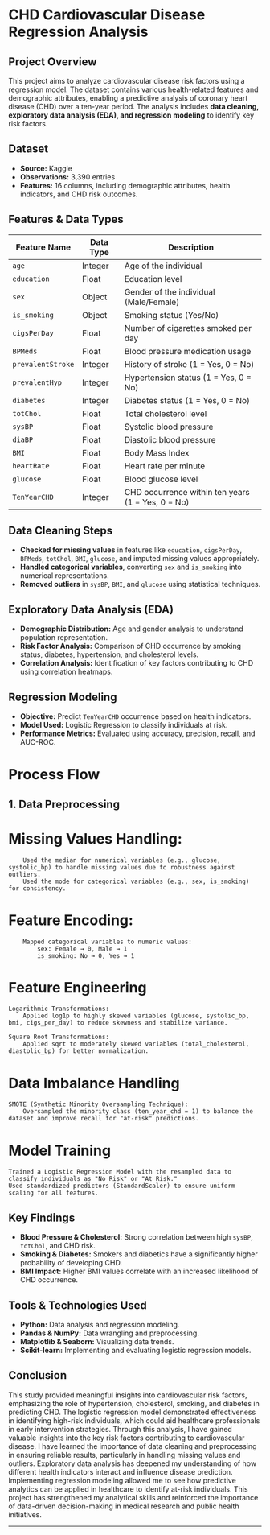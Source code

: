 # CHD Cardiovascular Disease Regression Analysis

## Project Overview
This project aims to analyze cardiovascular disease risk factors using a regression model. The dataset contains various health-related features and demographic attributes, enabling a predictive analysis of coronary heart disease (CHD) over a ten-year period. The analysis includes **data cleaning, exploratory data analysis (EDA), and regression modeling** to identify key risk factors.

## Dataset
- **Source:** Kaggle
- **Observations:** 3,390 entries
- **Features:** 16 columns, including demographic attributes, health indicators, and CHD risk outcomes.

## Features & Data Types
| Feature Name          | Data Type | Description |
|----------------------|------------|-------------|
| `age`               | Integer | Age of the individual |
| `education`         | Float | Education level |
| `sex`               | Object | Gender of the individual (Male/Female) |
| `is_smoking`        | Object | Smoking status (Yes/No) |
| `cigsPerDay`        | Float | Number of cigarettes smoked per day |
| `BPMeds`            | Float | Blood pressure medication usage |
| `prevalentStroke`   | Integer | History of stroke (1 = Yes, 0 = No) |
| `prevalentHyp`      | Integer | Hypertension status (1 = Yes, 0 = No) |
| `diabetes`          | Integer | Diabetes status (1 = Yes, 0 = No) |
| `totChol`           | Float | Total cholesterol level |
| `sysBP`             | Float | Systolic blood pressure |
| `diaBP`             | Float | Diastolic blood pressure |
| `BMI`               | Float | Body Mass Index |
| `heartRate`         | Float | Heart rate per minute |
| `glucose`           | Float | Blood glucose level |
| `TenYearCHD`        | Integer | CHD occurrence within ten years (1 = Yes, 0 = No) |

## Data Cleaning Steps
- **Checked for missing values** in features like `education`, `cigsPerDay`, `BPMeds`, `totChol`, `BMI`, `glucose`, and imputed missing values appropriately.
- **Handled categorical variables**, converting `sex` and `is_smoking` into numerical representations.
- **Removed outliers** in `sysBP`, `BMI`, and `glucose` using statistical techniques.

## Exploratory Data Analysis (EDA)
- **Demographic Distribution:** Age and gender analysis to understand population representation.
- **Risk Factor Analysis:** Comparison of CHD occurrence by smoking status, diabetes, hypertension, and cholesterol levels.
- **Correlation Analysis:** Identification of key factors contributing to CHD using correlation heatmaps.

## Regression Modeling
- **Objective:** Predict `TenYearCHD` occurrence based on health indicators.
- **Model Used:** Logistic Regression to classify individuals at risk.
- **Performance Metrics:** Evaluated using accuracy, precision, recall, and AUC-ROC.

# Process Flow
## 1. Data Preprocessing

# Missing Values Handling:
        Used the median for numerical variables (e.g., glucose, systolic_bp) to handle missing values due to robustness against outliers.
        Used the mode for categorical variables (e.g., sex, is_smoking) for consistency.

# Feature Encoding:
        Mapped categorical variables to numeric values:
            sex: Female → 0, Male → 1
            is_smoking: No → 0, Yes → 1

# Feature Engineering

    Logarithmic Transformations:
        Applied log1p to highly skewed variables (glucose, systolic_bp, bmi, cigs_per_day) to reduce skewness and stabilize variance.

    Square Root Transformations:
        Applied sqrt to moderately skewed variables (total_cholesterol, diastolic_bp) for better normalization.

# Data Imbalance Handling

    SMOTE (Synthetic Minority Oversampling Technique):
        Oversampled the minority class (ten_year_chd = 1) to balance the dataset and improve recall for "at-risk" predictions.

# Model Training

    Trained a Logistic Regression Model with the resampled data to classify individuals as "No Risk" or "At Risk."
    Used standardized predictors (StandardScaler) to ensure uniform scaling for all features.

## Key Findings
- **Blood Pressure & Cholesterol:** Strong correlation between high `sysBP`, `totChol`, and CHD risk.
- **Smoking & Diabetes:** Smokers and diabetics have a significantly higher probability of developing CHD.
- **BMI Impact:** Higher BMI values correlate with an increased likelihood of CHD occurrence.

## Tools & Technologies Used
- **Python:** Data analysis and regression modeling.
- **Pandas & NumPy:** Data wrangling and preprocessing.
- **Matplotlib & Seaborn:** Visualizing data trends.
- **Scikit-learn:** Implementing and evaluating logistic regression models.

## Conclusion
This study provided meaningful insights into cardiovascular risk factors, emphasizing the role of hypertension, cholesterol, smoking, and diabetes in predicting CHD. The logistic regression model demonstrated effectiveness in identifying high-risk individuals, which could aid healthcare professionals in early intervention strategies. Through this analysis, I have gained valuable insights into the key risk factors contributing to cardiovascular disease. I have learned the importance of data cleaning and preprocessing in ensuring reliable results, particularly in handling missing values and outliers. Exploratory data analysis has deepened my understanding of how different health indicators interact and influence disease prediction. Implementing regression modeling allowed me to see how predictive analytics can be applied in healthcare to identify at-risk individuals. This project has strengthened my analytical skills and reinforced the importance of data-driven decision-making in medical research and public health initiatives.

---


